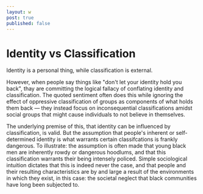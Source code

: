 ```yaml
---
layout: w
post: true
published: false
---
```

# Identity vs Classification

Identity is a personal thing, while classification is external.

However, when people say things like "don't let your identity hold you back", thay are committing the logical fallacy of conflating identity and classification. The quoted sentiment often does this while ignoring the effect of oppressive classification of groups as components of what holds them back — they instead focus on inconsequential classifications amidst social groups that might cause individuals to not believe in themselves. 

The underlying premise of this, that identity can be influenced by classification, is valid. But the assumption that people's inherent or self-determined identity is what warrants certain classifcations is frankly dangerous. To illustrate: the assumption is often made that young black men are inherently rowdy or dangerous hoodlums, and that this classification warrants their being intensely policed. Simple sociological intuition dictates that this is indeed never the case, and that people and their resulting characteristics are by and large a result of the environments in which they exist, in this case: the societal neglect that black communities have long been subjected to. 
